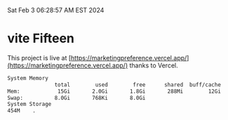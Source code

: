 Sat Feb  3 06:28:57 AM EST 2024

# vite Fifteen


This project is live at [https://marketingpreference.vercel.app/](https://marketingpreference.vercel.app/) thanks to Vercel.

```bash
System Memory
               total        used        free      shared  buff/cache   available
Mem:            15Gi       2.0Gi       1.8Gi       288Mi        12Gi        13Gi
Swap:          8.0Gi       768Ki       8.0Gi
System Storage
454M	.
